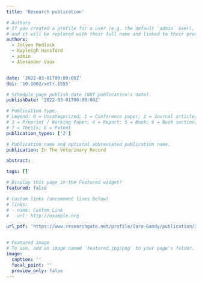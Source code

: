 ```yaml
---
title: 'Research publication'

# Authors
# If you created a profile for a user (e.g. the default `admin` user), write the username (folder name) here
# and it will be replaced with their full name and linked to their profile.
authors:
  - Jolyon Medlock
  - Kayleigh Hansford
  - admin
  - Alexander Vaux


date: '2022-03-01T00:00:00Z'
doi: '10.1002/vetr.1555'

# Schedule page publish date (NOT publication's date).
publishDate: '2022-03-01T00:00:00Z'

# Publication type.
# Legend: 0 = Uncategorized; 1 = Conference paper; 2 = Journal article;
# 3 = Preprint / Working Paper; 4 = Report; 5 = Book; 6 = Book section;
# 7 = Thesis; 8 = Patent
publication_types: ['2']

# Publication name and optional abbreviated publication name.
publication: In The Veterinary Record

abstract: 

tags: []

# Display this page in the Featured widget?
featured: false

# Custom links (uncomment lines below)
# links:
# - name: Custom Link
#   url: http://example.org

url_pdf: 'https://www.researchgate.net/profile/Sara-Gandy/publication/359032178_Managing_red_sheep_ticks_in_Sussex/links/62763eca2f9ccf58eb34605f/Managing-red-sheep-ticks-in-Sussex.pdf'


# Featured image
# To use, add an image named `featured.jpg/png` to your page's folder.
image:
  caption: ''
  focal_point: ''
  preview_only: false
---
```

